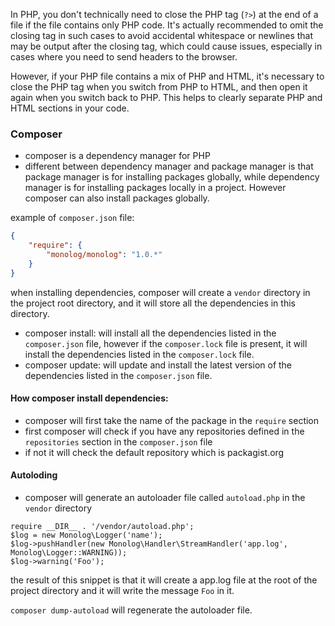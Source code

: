 In PHP, you don't technically need to close the PHP tag (`?>`) at the end of a file if the file contains only PHP code. It's actually recommended to omit the closing tag in such cases to avoid accidental whitespace or newlines that may be output after the closing tag, which could cause issues, especially in cases where you need to send headers to the browser.

However, if your PHP file contains a mix of PHP and HTML, it's necessary to close the PHP tag when you switch from PHP to HTML, and then open it again when you switch back to PHP. This helps to clearly separate PHP and HTML sections in your code.





### Composer
- composer is a dependency manager for PHP
- different between dependency manager and package manager is that package manager is for installing packages globally, while dependency manager is for installing packages locally in a project. However composer can also install packages globally.

example of `composer.json` file:
```json
{
    "require": {
        "monolog/monolog": "1.0.*"
    }
}
```



when installing dependencies, composer will create a `vendor` directory in the project root directory, and it will store all the dependencies in this directory.
- composer install:  will install all the dependencies listed in the `composer.json` file, however if the `composer.lock` file is present, it will install the dependencies listed in the `composer.lock` file.
- composer update: will update and install the latest version of the dependencies listed in the `composer.json` file.

#### How composer install dependencies:
- composer will first take the name of the package in the `require` section
- first composer will check if you have any  repositories defined in the `repositories` section in the `composer.json` file
- if not it will check the default repository which is packagist.org

#### Autoloding
- composer will generate an autoloader file called `autoload.php` in the `vendor` directory
```
require __DIR__ . '/vendor/autoload.php';
$log = new Monolog\Logger('name');
$log->pushHandler(new Monolog\Handler\StreamHandler('app.log', Monolog\Logger::WARNING));
$log->warning('Foo');
```
the result of this snippet is that it will create a app.log file at the root of the project directory and it will write the message `Foo` in it.

`composer dump-autoload` will regenerate the autoloader file.








